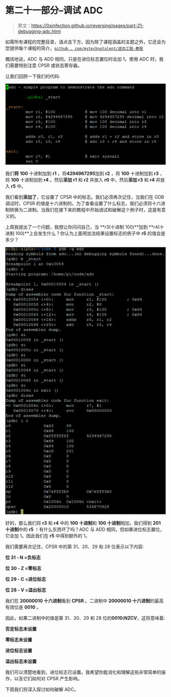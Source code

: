 # 第二十一部分–调试 ADC

> 原文：<https://0xinfection.github.io/reversing/pages/part-21-debugging-adc.html>

如需所有课程的完整目录，请点击下方，因为除了课程涵盖的主题之外，它还会为您提供每个课程的简介。[`github . com/mytechnotalent/逆向工程-教程`](https://github.com/mytechnotalent/Reverse-Engineering-Tutorial)

概括地说，ADC 与 ADD 相同，只是在进位标志置位时会加 1。使用 ADC 时，我们需要特别注意 CPSR 或状态寄存器。

让我们回顾一下我们的代码:

![](img/b647aeacfcbeae1ecdc9ed0dded9d908.png)

我们**将** **100** 十进制加到 **r1** ，将**4294967295**加到 **r2** ，将 **100** 十进制加到 **r3** ，将 **100** 十进制加到 **r4** 。然后**添加 r1** 和 **r2** 并放入 **r0** 中，然后**添加 r3** 和 **r4** 并放入 **r5** 中。

我们看到**添加了**，它设置了 CPSR 中的标志。我们必须再次记住，当我们在 GDB 调试时，CPSR 的值是十六进制的。为了查看设置了什么标志，我们必须将十六进制转换为二进制。当我们在接下来的教程中开始调试和破解这个例子时，这是有意义的。

上周我提出了一个问题，我想让你问问自己，当 **r3(十进制 100)**加到 **r4(十进制 100)**上会发生什么？你认为上面用加法结果设置标志的例子中 **r5** 的值会是多少？

![](img/fd2f8c8d0a20ad5e2c3062bc1af7cc83.png)

好的，那么我们将 **r3** 和 **r4** 中的 **100 十进制**和 **100 十进制**相加，我们得到 **201** **十进制**中的 **r5** ！有什么东西坏了吗？ADC 与 ADD 相同，但如果进位标志置位，它会加 1。因此我们在 **r5** 中得到额外的 1。

我们需要再次记住，CPSR 中的第 31、20、29 和 28 位表示以下内容:

**位 31 - N =负标志**

**位 30 - Z =零标志**

**位 29 - C =进位标志**

**位 28 - V =溢出标志**

我们在 **20000010 十六进制**看到 **CPSR** 。二进制中 **20000010 十六进制**的最高有效位是 **0010** 。

因此，如果二进制中的值是第 31、30、29 和 28 位的**0010**(**NZCV**，这将意味着:

**否定标志未设置**

**零标志未设置**

**进位标志设置**

**溢出标志未设置**

我们可以清楚地看到，进位标志已设置。我希望你能消化和理解这些非常简单的操作，以及它们如何对 CPSR 产生影响。

下周我们将深入探讨如何破解 ADC。